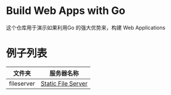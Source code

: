 # Build Web Apps with Go

这个仓库用于演示如果利用Go 的强大优势来，构建 Web Applications

# 例子列表

文件夹    | 服务器名称
------------ | -------------
fileserver | [Static File Server](./fileserver/main.go)

